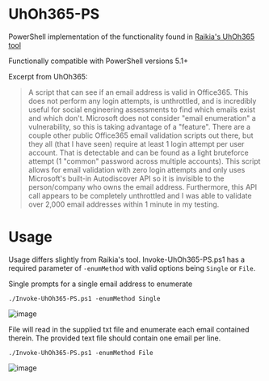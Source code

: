 # UhOh365-PS
PowerShell implementation of the functionality found in [Raikia's UhOh365 tool](https://github.com/Raikia/UhOh365)

Functionally compatible with PowerShell versions 5.1+

Excerpt from UhOh365:

> A script that can see if an email address is valid in Office365. This does not perform any login attempts, is unthrottled, and is incredibly useful for social engineering assessments to find which emails exist and which don't.
> Microsoft does not consider "email enumeration" a vulnerability, so this is taking advantage of a "feature". There are a couple other public Office365 email validation scripts out there, but they all (that I have seen) require at least 1 login attempt per user account. That is detectable and can be found as a light bruteforce attempt (1 "common" password across multiple accounts).
> This script allows for email validation with zero login attempts and only uses Microsoft's built-in Autodiscover API so it is invisible to the person/company who owns the email address. Furthermore, this API call appears to be completely unthrottled and I was able to validate over 2,000 email addresses within 1 minute in my testing.

# Usage
Usage differs slightly from Raikia's tool. Invoke-UhOh365-PS.ps1 has a required parameter of `-enumMethod` with valid options being `Single` or `File`.

Single prompts for a single email address to enumerate

`./Invoke-UhOh365-PS.ps1 -enumMethod Single`

![image](https://user-images.githubusercontent.com/88730003/212167311-27e5ba49-4da9-4c21-b86a-21a0df469304.png)


File will read in the supplied txt file and enumerate each email contained therein. The provided text file should contain one email per line.

`./Invoke-UhOh365-PS.ps1 -enumMethod File`

![image](https://user-images.githubusercontent.com/88730003/212167392-976afa80-6200-4f97-9343-adbdf48d13b1.png)
